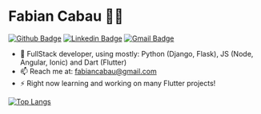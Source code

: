 # Fabian Cabau :man_technologist:

[![Github Badge](https://img.shields.io/badge/-Github-000?style=flat-square&logo=Github&logoColor=white&link=https://github.com/lucasgdb)](https://github.com/fabiancabau)
[![Linkedin Badge](https://img.shields.io/badge/-LinkedIn-blue?style=flat-square&logo=Linkedin&logoColor=white&link=https://www.linkedin.com/in/rebeccamanzi/)](https://www.linkedin.com/in/fabiancabau/)
[![Gmail Badge](https://img.shields.io/badge/-Gmail-c14438?style=flat-square&logo=Gmail&logoColor=white&link=mailto:rebeccamanzi@gmail.com)](mailto:fabiancabau@gmail.com)

- 🔭 FullStack developer, using mostly: Python (Django, Flask), JS (Node, Angular, Ionic) and Dart (Flutter)
- 📫 Reach me at: fabiancabau@gmail.com
- ⚡ Right now learning and working on many Flutter projects!

[![Top Langs](https://github-readme-stats.vercel.app/api/top-langs/?username=fabiancabau&layout=compact)](https://github.com/anuraghazra/github-readme-stats)


